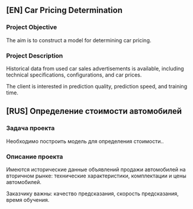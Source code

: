 ## [EN] Car Pricing Determination

### Project Objective

The aim is to construct a model for determining car pricing.

### Project Description

Historical data from used car sales advertisements is available, including technical specifications, configurations, and car prices.

The client is interested in prediction quality, prediction speed, and training time.

## [RUS] Определение стоимости автомобилей

### Задача проекта

Необходимо построить модель для определения стоимости..

### Описание проекта

Имеются исторические данные объявлений продажи автомобилей на вторичном рынке: технические характеристики, комплектации и цены автомобилей. 

Заказчику важны: качество предсказания, скорость предсказания, время обучения.
